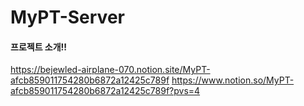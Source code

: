 # MyPT-Server

#### 프로젝트 소개!!
https://bejewled-airplane-070.notion.site/MyPT-afcb859011754280b6872a12425c789f
https://www.notion.so/MyPT-afcb859011754280b6872a12425c789f?pvs=4
